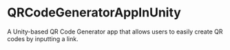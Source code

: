 # QRCodeGeneratorAppInUnity
A Unity-based QR Code Generator app that allows users to easily create QR codes by inputting a link.
